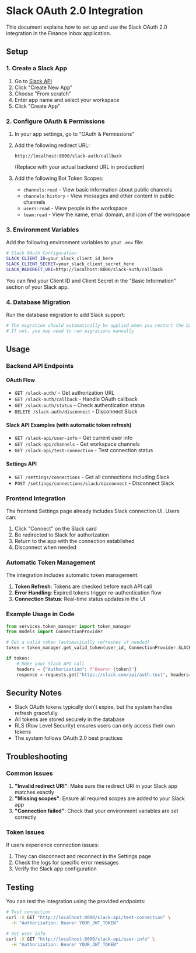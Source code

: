 # Slack OAuth 2.0 Integration

This document explains how to set up and use the Slack OAuth 2.0 integration in the Finance Inbox application.

## Setup

### 1. Create a Slack App

1. Go to [Slack API](https://api.slack.com/apps)
2. Click "Create New App"
3. Choose "From scratch"
4. Enter app name and select your workspace
5. Click "Create App"

### 2. Configure OAuth & Permissions

1. In your app settings, go to "OAuth & Permissions"
2. Add the following redirect URL:
   ```
   http://localhost:8000/slack-auth/callback
   ```
   (Replace with your actual backend URL in production)

3. Add the following Bot Token Scopes:
   - `channels:read` - View basic information about public channels
   - `channels:history` - View messages and other content in public channels
   - `users:read` - View people in the workspace
   - `team:read` - View the name, email domain, and icon of the workspace

### 3. Environment Variables

Add the following environment variables to your `.env` file:

```bash
# Slack OAuth Configuration
SLACK_CLIENT_ID=your_slack_client_id_here
SLACK_CLIENT_SECRET=your_slack_client_secret_here
SLACK_REDIRECT_URI=http://localhost:8000/slack-auth/callback
```

You can find your Client ID and Client Secret in the "Basic Information" section of your Slack app.

### 4. Database Migration

Run the database migration to add Slack support:

```bash
# The migration should automatically be applied when you restart the backend
# If not, you may need to run migrations manually
```

## Usage

### Backend API Endpoints

#### OAuth Flow
- `GET /slack-auth/` - Get authorization URL
- `GET /slack-auth/callback` - Handle OAuth callback
- `GET /slack-auth/status` - Check authentication status
- `DELETE /slack-auth/disconnect` - Disconnect Slack

#### Slack API Examples (with automatic token refresh)
- `GET /slack-api/user-info` - Get current user info
- `GET /slack-api/channels` - Get workspace channels
- `GET /slack-api/test-connection` - Test connection status

#### Settings API
- `GET /settings/connections` - Get all connections including Slack
- `POST /settings/connections/slack/disconnect` - Disconnect Slack

### Frontend Integration

The frontend Settings page already includes Slack connection UI. Users can:

1. Click "Connect" on the Slack card
2. Be redirected to Slack for authorization
3. Return to the app with the connection established
4. Disconnect when needed

### Automatic Token Management

The integration includes automatic token management:

1. **Token Refresh**: Tokens are checked before each API call
2. **Error Handling**: Expired tokens trigger re-authentication flow
3. **Connection Status**: Real-time status updates in the UI

### Example Usage in Code

```python
from services.token_manager import token_manager
from models import ConnectionProvider

# Get a valid token (automatically refreshes if needed)
token = token_manager.get_valid_token(user_id, ConnectionProvider.SLACK)

if token:
    # Make your Slack API call
    headers = {"Authorization": f"Bearer {token}"}
    response = requests.get("https://slack.com/api/auth.test", headers=headers)
```

## Security Notes

- Slack OAuth tokens typically don't expire, but the system handles refresh gracefully
- All tokens are stored securely in the database
- RLS (Row Level Security) ensures users can only access their own tokens
- The system follows OAuth 2.0 best practices

## Troubleshooting

### Common Issues

1. **"Invalid redirect URI"**: Make sure the redirect URI in your Slack app matches exactly
2. **"Missing scopes"**: Ensure all required scopes are added to your Slack app
3. **"Connection failed"**: Check that your environment variables are set correctly

### Token Issues

If users experience connection issues:
1. They can disconnect and reconnect in the Settings page
2. Check the logs for specific error messages
3. Verify the Slack app configuration

## Testing

You can test the integration using the provided endpoints:

```bash
# Test connection
curl -X GET "http://localhost:8000/slack-api/test-connection" \
  -H "Authorization: Bearer YOUR_JWT_TOKEN"

# Get user info
curl -X GET "http://localhost:8000/slack-api/user-info" \
  -H "Authorization: Bearer YOUR_JWT_TOKEN"
``` 